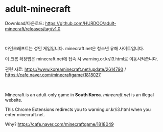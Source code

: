 # adult-minecraft

Download/다운로드: https://github.com/HURDOO/adult-minecraft/releases/tag/v1.0

<br>


마인크래프트는 성인 게임입니다. minecraft.net은 청소년 유해 사이트입니다.

이 크롬 확장앱은 minecraft.net에 접속 시 warning.or.kr/i3.html로 이동시켜줍니다.

관련 자료: https://www.koreaminecraft.net/update/2614790 / https://cafe.naver.com/minecraftgame/1818027

<br><br>
Minecraft is an adult-only game in **South Korea**. *minecraft.net* is an illegal website.

This Chrome Extensions redirects you to warning.or.kr/i3.html when you enter minecraft.net.

Why? https://cafe.naver.com/minecraftgame/1818049

